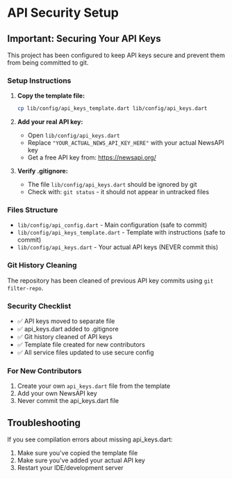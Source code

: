 # API Security Setup

## Important: Securing Your API Keys

This project has been configured to keep API keys secure and prevent them from being committed to git.

### Setup Instructions

1. **Copy the template file:**
   ```bash
   cp lib/config/api_keys_template.dart lib/config/api_keys.dart
   ```

2. **Add your real API key:**
   - Open `lib/config/api_keys.dart`
   - Replace `"YOUR_ACTUAL_NEWS_API_KEY_HERE"` with your actual NewsAPI key
   - Get a free API key from: https://newsapi.org/

3. **Verify .gitignore:**
   - The file `lib/config/api_keys.dart` should be ignored by git
   - Check with: `git status` - it should not appear in untracked files

### Files Structure

- `lib/config/api_config.dart` - Main configuration (safe to commit)
- `lib/config/api_keys_template.dart` - Template with instructions (safe to commit)  
- `lib/config/api_keys.dart` - Your actual API keys (NEVER commit this)

### Git History Cleaning

The repository has been cleaned of previous API key commits using `git filter-repo`.

### Security Checklist

- ✅ API keys moved to separate file
- ✅ api_keys.dart added to .gitignore
- ✅ Git history cleaned of API keys
- ✅ Template file created for new contributors
- ✅ All service files updated to use secure config

### For New Contributors

1. Create your own `api_keys.dart` file from the template
2. Add your own NewsAPI key
3. Never commit the api_keys.dart file

## Troubleshooting

If you see compilation errors about missing api_keys.dart:
1. Make sure you've copied the template file
2. Make sure you've added your actual API key
3. Restart your IDE/development server